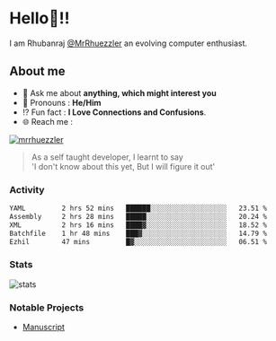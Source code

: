 
  
  
# Hello:wave:!!
I am Rhubanraj [@MrRhuezzler](https://github.com/MrRhuezzler) an evolving computer enthusiast.

## About me
<!-- - :sparkles: I'm currently working on [**de-viz**](https://github.com/MrRhuezzler/de-viz) -->
<!-- - :sparkles: Previously worked in [**Journal Management System**](https://manuscript.psgtech.ac.in) -->
<!-- - :book: I'm currently learning **Microservices Architecture** -->
- :speech_balloon: Ask me about **anything, which might interest you**
- :man: Pronouns : **He/Him**
- :interrobang: Fun fact : **I Love Connections and Confusions**.
- :globe_with_meridians: Reach me :  
  
[![mrrhuezzler](https://img.shields.io/badge/LinkedIn-0077B5?style=for-the-badge&logo=linkedin&logoColor=white)](https://www.linkedin.com/in/mrrhuezzler/)
<!--
### Interesting things, I found :bangbang:
-->
<!--
## Skills

## Drop a, Hi !
-->

<!-- 
Quotes
>  Always we overestimate the amount of work we can do in a day,  
>  and underestimate the amount we can do in our lifetime.
-->

> As a self taught developer, I learnt to say  
> 'I don't know about this yet, But I will figure it out'

### Activity
<!--START_SECTION:waka-->

```txt
YAML         2 hrs 52 mins   ██████░░░░░░░░░░░░░░░░░░░   23.51 %
Assembly     2 hrs 28 mins   █████░░░░░░░░░░░░░░░░░░░░   20.24 %
XML          2 hrs 16 mins   ████▓░░░░░░░░░░░░░░░░░░░░   18.52 %
Batchfile    1 hr 48 mins    ███▓░░░░░░░░░░░░░░░░░░░░░   14.79 %
Ezhil        47 mins         █▓░░░░░░░░░░░░░░░░░░░░░░░   06.51 %
```

<!--END_SECTION:waka-->

### Stats
![stats](https://github-readme-streak-stats.herokuapp.com/?user=MrRhuezzler)

### Notable Projects
- [Manuscript](https:://manuscript.psgtech.ac.in)
